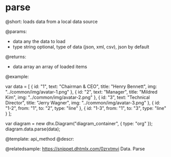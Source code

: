 parse
=========

@short:
	loads data from a local data source 

@params:

- data			any 		the data to load
- type			string		optional, type of data (json, xml, csv), json by default

@returns: 
- data		array		an array of loaded items		

@example:

var data = [
	{
		id: "1",
		text: "Chairman & CEO",
		title: "Henry Bennett",
		img: "../common/img/avatar-1.png"
	},
	{
		id: "2",
		text: "Manager",
		title: "Mildred Kim",
		img: "../common/img/avatar-2.png"
	},
	{
		id: "3",
		text: "Technical Director",
		title: "Jerry Wagner",
		img: "../common/img/avatar-3.png"
	},
	{ id: "1-2", from: "1", to: "2", type: "line" },
	{ id: "1-3", from: "1", to: "3", type: "line" }
];

var diagram = new dhx.Diagram("diagram_container", { type: "org" });
diagram.data.parse(data);


@template:	api_method
@descr:

@relatedsample: https://snippet.dhtmlx.com/0zrxtmvi	Data. Parse



    
